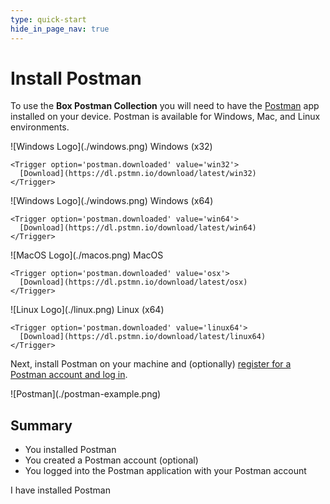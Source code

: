 ```yaml
---
type: quick-start
hide_in_page_nav: true
---
```

# Install Postman

To use the **Box Postman Collection** you will need to have the
[Postman][postman] app installed on your device.
Postman is available for Windows, Mac, and Linux environments.

<Grid columns='4'>
  <Download>
    ![Windows Logo](./windows.png) Windows (x32)

    <Trigger option='postman.downloaded' value='win32'>
      [Download](https://dl.pstmn.io/download/latest/win32)
    </Trigger>
  </Download>

  <Download>
    ![Windows Logo](./windows.png) Windows (x64)

    <Trigger option='postman.downloaded' value='win64'>
      [Download](https://dl.pstmn.io/download/latest/win64)
    </Trigger>
  </Download>

  <Download>
    ![MacOS Logo](./macos.png) MacOS

    <Trigger option='postman.downloaded' value='osx'>
      [Download](https://dl.pstmn.io/download/latest/osx)
    </Trigger>
  </Download>

  <Download>
    ![Linux Logo](./linux.png) Linux (x64)

    <Trigger option='postman.downloaded' value='linux64'>
      [Download](https://dl.pstmn.io/download/latest/linux64)
    </Trigger>
  </Download>
</Grid>

Next, install Postman on your machine and (optionally)
[register for a Postman account and log in][register].

<ImageFrame border center>
  ![Postman](./postman-example.png)
</ImageFrame>

## Summary

* You installed Postman
* You created a Postman account (optional)
* You logged into the Postman application with your Postman account

<Observe option='postman.downloaded' value='win32,win64,osx,linux64'>
  <Next>
    I have installed Postman
  </Next>
</Observe>

[register]: https://identity.getpostman.com/signup
[postman]: https://getpostman.com
